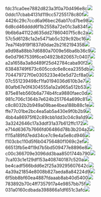 fdc31ca0ee7882d823a3f0a70d496e8c<img  src="https://img.alicdn.com/bao/uploaded/i3/2639837995/TB2me9npIj_B1NjSZFHXXaDWpXa_!!2639837995.jpg_160x160.jpg">
0ddc17cbab4131d119cc57255178c80f<img  src="https://img.alicdn.com/bao/uploaded/i1/2639837995/O1CN0128vl0KHRyAexEmp_!!2639837995.jpg_160x160.jpg">
4426c29c7ccd6a96bec26ab17cd7be98<img  src="https://img.alicdn.com/bao/uploaded/i4/2639837995/O1CN0128vl03pVszyGMqJ_!!2639837995.jpg_160x160.jpg">
6d8cd46dddd6f1b2558a72e01c3a834f<img  src="https://img.alicdn.com/bao/uploaded/i2/2639837995/O1CN0128vl0Ih2dy6u3Fm_!!2639837995.jpg_160x160.jpg">
9b6b6a41122d635dd27860407f5c8c2a<img  src="https://img.alicdn.com/bao/uploaded/i4/2639837995/O1CN0128vl0WN9kjPa3ZD_!!2639837995.jpg_160x160.jpg">
57c5d6128c1a2e5471ab5c329c92bc16<img  src="https://img.alicdn.com/bao/uploaded/i3/2639837995/O1CN0128vl0EHQKbxN3lK_!!2639837995.jpg_160x160.jpg">
7ea7f4b919f1837d0dae2b2162194358<img  src="https://img.alicdn.com/bao/uploaded/i2/2639837995/O1CN0128vl0QpJsAxAuM2_!!2639837995.jpg_160x160.jpg">
a9d98a88bb7d6880a7009e56ba6b36c9<img  src="https://img.alicdn.com/bao/uploaded/i2/2639837995/TB2mEA3prZnBKNjSZFGXXbt3FXa_!!2639837995.jpg_160x160.jpg">
6e0d7967539f6ce04923b820657c0407<img  src="https://img.alicdn.com/bao/uploaded/i4/2639837995/O1CN0128vl0PRwlhNmqng_!!2639837995.jpg_160x160.jpg">
a2a1658a3a8d489f25d42784caba90f2<img  src="https://img.alicdn.com/bao/uploaded/i4/2639837995/O1CN0128vl0FocLMl3t6j_!!2639837995.jpg_160x160.jpg">
63848749f673c605ccdc6e8cea2355db<img  src="https://img.alicdn.com/bao/uploaded/i1/2639837995/O1CN0128vl0Y8l0ANbkeI_!!2639837995.jpg_160x160.jpg">
704479727f0e0305233e40e5d72cf8a0<img  src="https://img.alicdn.com/bao/uploaded/i2/2639837995/O1CN0128vl0XdJSdMeYER_!!2639837995.jpg_160x160.jpg">
07c551239498cf1fa0194036d610b3e7<img  src="https://img.alicdn.com/imgextra/i1/2639837995/O1CN0128vl0nnoXa9iUYa_!!2639837995.jpg">
80afb67e0f4304555a1a2a965a512b53<img  src="https://img.alicdn.com/imgextra/i1/2639837995/O1CN0128vl0og5CMfLksT_!!2639837995.jpg">
875e81eb560b6a774b4fca9880faec0d<img  src="https://img.alicdn.com/imgextra/i4/2639837995/O1CN0128vl0o7mychBrYD_!!2639837995.jpg">
981c706c1364b7e624b251764a699c81<img  src="https://img.alicdn.com/imgextra/i2/2639837995/O1CN0128vl0pW6Lp6O4eo_!!2639837995.jpg">
c8c8032b2b949a09bae4bea188b88c1e<img  src="https://img.alicdn.com/imgextra/i2/2639837995/O1CN0128vl0oMeFLmY7qS_!!2639837995.jpg">
ffe77c01be2bc4ea5ab5a430e9f0b2b9<img  src="https://img.alicdn.com/imgextra/i2/2639837995/O1CN0128vl0hrEJUSbDss_!!2639837995.jpg">
4bb4a86975f62c89cbb1dd3c04c9a1d9<img  src="https://img.alicdn.com/imgextra/i3/2639837995/O1CN0128vl0nnpTlsir8W_!!2639837995.jpg">
3a3242646c17a3ddf31a37b612ffc172<img  src="https://img.alicdn.com/imgextra/i1/2639837995/O1CN0128vl0hrDyilIKLy_!!2639837995.jpg">
e714d6367b7666fd06486d78b3b204a2<img  src="https://img.alicdn.com/imgextra/i2/2639837995/O1CN0128vl0maynpPXTcO_!!2639837995.jpg">
f115a189fd7edd34ce7c9e4a5e8cd946<img  src="https://img.alicdn.com/imgextra/i4/2639837995/O1CN0128vl0n1Ii0veYqM_!!2639837995.jpg">
f103cbc110d5f6b04756480f1069c2ef<img  src="https://img.alicdn.com/imgextra/i2/2639837995/O1CN0128vl0pW7l4plAWp_!!2639837995.jpg">
66513fb5e4f19d7b5bd509477e8896e8<img  src="https://img.alicdn.com/imgextra/i3/2639837995/O1CN0128vl0nW2WhtBfcQ_!!2639837995.jpg">
c00c366709e3096dd3baa8501744b790<img  src="https://img.alicdn.com/imgextra/i4/2639837995/O1CN0128vl0mCMUtl7uJO_!!2639837995.jpg">
7ca103c1e129df153a408740187c520a<img  src="https://img.alicdn.com/imgextra/i3/2639837995/O1CN0128vl0oKXy7NeYcp_!!2639837995.jpg">
be4cadf566bdd6e2f25a39295607642c<img  src="https://img.alicdn.com/imgextra/i4/2639837995/O1CN0128vl0n1KFXcAsdt_!!2639837995.jpg">
4a39a21854e8008b827aeda8a84224d9<img  src="https://img.alicdn.com/imgextra/i4/2639837995/O1CN0128vl0pj9OLhbGV3_!!2639837995.jpg">
6f5bb8bf60ea4887fdaaab8ab40d5400<img  src="https://img.alicdn.com/imgextra/i1/2639837995/O1CN0128vl0pK3PHzI1xw_!!2639837995.jpg">
783892b70c4ff7357917a4e9857bb75f<img  src="https://img.alicdn.com/imgextra/i1/2639837995/O1CN0128vl0mCMlWeJRhq_!!2639837995.jpg">
031a0160cdbada398866a1df651c3afc<img  src="https://img.alicdn.com/imgextra/i4/2639837995/O1CN0128vl0o7oBQnP2Jn_!!2639837995.jpg">
